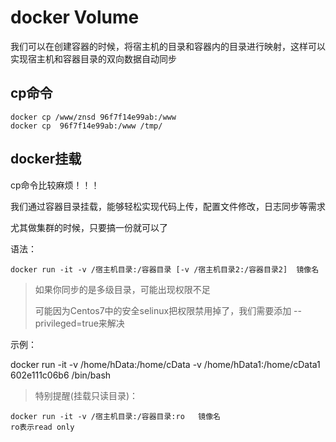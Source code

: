 # docker Volume

我们可以在创建容器的时候，将宿主机的目录和容器内的目录进行映射，这样可以实现宿主机和容器目录的双向数据自动同步

## cp命令

```shell
docker cp /www/znsd 96f7f14e99ab:/www
docker cp  96f7f14e99ab:/www /tmp/
```

## docker挂载

cp命令比较麻烦！！！

我们通过容器目录挂载，能够轻松实现代码上传，配置文件修改，日志同步等需求

尤其做集群的时候，只要搞一份就可以了

语法：

```shell
docker run -it -v /宿主机目录:/容器目录 [-v /宿主机目录2:/容器目录2]  镜像名
```

> 如果你同步的是多级目录，可能出现权限不足
>
> 可能因为Centos7中的安全selinux把权限禁用掉了，我们需要添加 --privileged=true来解决

示例：

docker  run -it  -v /home/hData:/home/cData  -v /home/hData1:/home/cData1  602e111c06b6  /bin/bash



> 特别提醒(挂载只读目录)：

```shell
docker run -it -v /宿主机目录:/容器目录:ro   镜像名
ro表示read only
```













